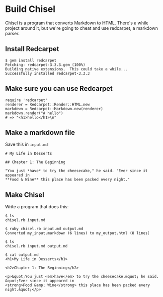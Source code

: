 # Build Chisel

Chisel is a program that converts Markdown to HTML.
There's a while project around it, but we're going to cheat
and use redcarpet, a markdown parser.

## Install Redcarpet

```
$ gem install redcarpet
Fetching: redcarpet-3.3.3.gem (100%)
Building native extensions.  This could take a while...
Successfully installed redcarpet-3.3.3
```

## Make sure you can use Redcarpet
```
require 'redcarpet'
renderer = Redcarpet::Render::HTML.new
markdown = Redcarpet::Markdown.new(renderer)
markdown.render("# hello")
# => "<h1>hello</h1>\n"
```

## Make a markdown file

Save this in `input.md`

```
# My Life in Desserts

## Chapter 1: The Beginning

"You just *have* to try the cheesecake," he said. "Ever since it appeared in
**Food & Wine** this place has been packed every night."
```

## Make Chisel

Write a program that does this:

```
$ ls
chisel.rb input.md

$ ruby chisel.rb input.md output.md
Converted my_input.markdown (6 lines) to my_output.html (8 lines)

$ ls
chisel.rb input.md output.md

$ cat output.md
<h1>My Life in Desserts</h1>

<h2>Chapter 1: The Beginning</h2>

<p>&quot;You just <em>have</em> to try the cheesecake,&quot; he said. &quot;Ever since it appeared in
<strong>Food &amp; Wine</strong> this place has been packed every night.&quot;</p>
```
